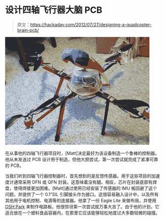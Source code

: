 # 设计四轴飞行器大脑 PCB

> 原文：<https://hackaday.com/2012/07/27/designing-a-quadcopter-brain-pcb/>

![](img/629f9fd17e280386a69a25e66a6e5993.png "designing-a-quadcopter-brain-pcb")

在从事他的四轴飞行器项目时，[Matt]决定最好为该设备制造一个鲁棒的控制器。他从未发送过 PCB 设计用于制造，但他大胆尝试，第一次尝试就完成了紧凑可靠的 PCB。

当我们听到四轴飞行器控制器时，首先想到的是反馈传感器。用于这些项目的加速度计通常采用 DFN 或 QFN 封装。这意味着没有腿。相反，芯片在封装底部有焊盘，使得焊接更加困难。[Matt]通过使用已经安装了传感器的 IMU 板回避了这个问题，并提供了一个 0.1”SIL 引脚接头作为接口。这很容易融入设计中，以及所有其他用于电机控制、电源等的连接器。他拿了一份 Eagle Lite 来做布局，并使用 [OSH Park](http://hackaday.com/2012/06/28/an-interview-with-lean-the-force-behind-dorkbot-pdx/) 来制作电路板。他很惊讶第一次尝试就万事大吉了。由于他的计划，它适合放在一个塑料食品容器内，在那里它应该能够轻松地度过大多数轻微的碰撞。